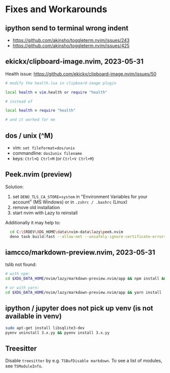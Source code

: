 # Fixes and Workarounds

## ipython send to terminal wrong indent

- https://github.com/akinsho/toggleterm.nvim/issues/243
- https://github.com/akinsho/toggleterm.nvim/issues/425

## ekickx/clipboard-image.nvim, 2023-05-31

Health issue: https://github.com/ekickx/clipboard-image.nvim/issues/50

```zsh
# modify the health.lua in clipboard-image plugin

local health = vim.health or require "health"

# instead of

local health = require "health"

# and it worked for me
```

## dos / unix (^M)

- vim: `set fileformat=dos/unix`
- commandline: `dos2unix filename`
- keys: `Ctrl+Q Ctrl+M` (or `Ctrl+V Ctrl+M`)

## Peek.nvim (preview)

Solution:

1. set <export> `DENO_TLS_CA_STORE=system` in "Environment Variables for your account" (MS Windows) or in `.zshrc / .bashrc` (Linux)
2. remove old installation
3. start nvim with Lazy to reinstall

Additionally it may help to:

```sh
  cd C:\SRDEV\XDG_HOME\data\nvim-data\lazy\peek.nvim
  deno task build:fast --allow-net --unsafely-ignore-certificate-errors --quiet
```

## iamcco/markdown-preview.nvim, 2023-05-31

tslib not found:

```zsh
# with npm:
cd $XDG_DATA_HOME/nvim/lazy/markdown-preview.nvim/app && npm install && npm audit fix --force

# or with yarn:
cd $XDG_DATA_HOME/nvim/lazy/markdown-preview.nvim/app && yarn install
```

## ipython / jupyter does not pick up venv (is not available in venv)

```zsh
sudo apt-get install libsqlite3-dev
pyenv uninstall 3.x.yy && pyenv install 3.x.yy
```

## Treesitter

Disable `treesitter` by e.g. `TSBufDisable markdown`. To see a list of modules, see `TSModuleInfo`.

